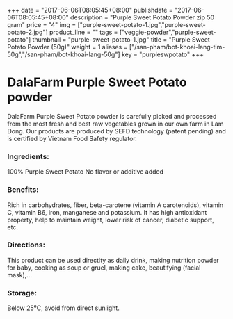 +++
date = "2017-06-06T08:05:45+08:00"
publishdate = "2017-06-06T08:05:45+08:00"
description = "Purple Sweet Potato Powder zip 50 gram"
price = "4"
img = ["purple-sweet-potato-1.jpg","purple-sweet-potato-2.jpg"]
product_line = ""
tags = ["veggie-powder","purple-sweet-potato"]
thumbnail = "purple-sweet-potato-1.jpg"
title = "Purple Sweet Potato Powder (50g)"
weight = 1
aliases = ["/san-pham/bot-khoai-lang-tim-50g","/san-pham/bot-khoai-lang-50g"]
key = "purpleswpotato"
+++

# DalaFarm Purple Sweet Potato powder

DalaFarm Purple Sweet Potato powder is carefully picked and processed from the most fresh and best raw vegetables 
grown in our own farm in Lam Dong. Our products are produced by SEFD technology (patent pending) and 
is certified by Vietnam Food Safety regulator.

### Ingredients: 
100% Purple Sweet Potato
No flavor or additive added

### Benefits: 
Rich in carbohydrates, fiber, beta-carotene (vitamin A carotenoids),
vitamin C, vitamin B6, iron, manganese
and potassium. It has high antioxidant property, help to maintain weight,
lower risk of cancer, diabetic support, etc.

### Directions:  
This product can be used directlty as 
daily drink, making nutrition powder 
for baby, cooking as soup or gruel, 
making cake, beautifying (facial mask),...

### Storage: 
Below 25⁰C, avoid from direct sunlight.

